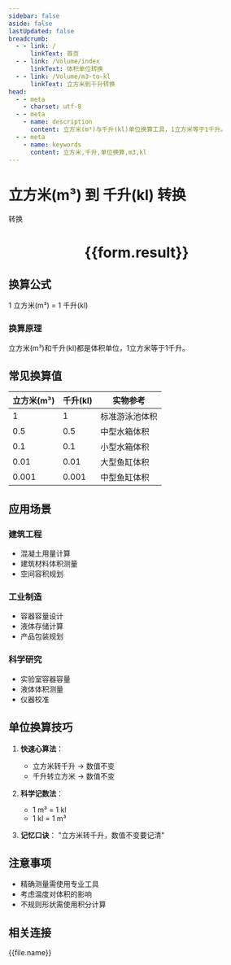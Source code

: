 ```yaml
---
sidebar: false
aside: false
lastUpdated: false
breadcrumb:
  - - link: /
      linkText: 首页
  - - link: /Volume/index
      linkText: 体积单位转换
  - - link: /Volume/m3-to-kl
      linkText: 立方米到千升转换
head:
  - - meta
    - charset: utf-8
  - - meta
    - name: description
      content: 立方米(m³)与千升(kl)单位换算工具，1立方米等于1千升。
  - - meta
    - name: keywords
      content: 立方米,千升,单位换算,m3,kl
---
```


# 立方米(m³) 到 千升(kl) 转换

<script setup>
import { onMounted, reactive, inject ,ref  } from 'vue'
import { NButton,NForm ,NFormItem,NInput,NInputNumber,NSelect,NCard,useMessage ,NGrid ,NGi } from 'naive-ui'
import { defineClientComponent } from 'vitepress'
import { Volume } from '../../files';

const convert = inject('convert')
const formRef = ref(null);
const rules = {
  number:{
    required: true,
    type: 'number',
    trigger: "blur"
  }
}
const form = reactive({
  number:null,
  result:'',
  title:'立方米(m³)到千升(kl)换算'
})

const convertHandler = (e) => {
  e.preventDefault();
  formRef.value?.validate((errors)=>{
    if (!errors) {
      form.result = `${form.number} m³ = ${convert(form.number).from('m3').to('kl')} kl`
    }
  })
}
</script>

<n-form size="large" :model="form" ref='formRef' :rules="rules">
  <n-form-item label="数值" path="number">
    <n-input-number size="large" style="width:100%" :min="0" v-model:value="form.number" placeholder="请输入立方米数值" />
  </n-form-item>
  <n-form-item>
    <n-button type="primary" style="width:100%" @click="convertHandler">转换</n-button>
  </n-form-item>
</n-form>
<n-card embedded :bordered="false" hoverable>
  <div style="text-align:center">
    <h1>{{form.result}}</h1>
  </div>
</n-card>

## 换算公式
1 立方米(m³) = 1 千升(kl)

### 换算原理
立方米(m³)和千升(kl)都是体积单位，1立方米等于1千升。

## 常见换算值
| 立方米(m³) | 千升(kl) | 实物参考                 |
|-----------|---------|--------------------------|
| 1         | 1       | 标准游泳池体积            |
| 0.5       | 0.5     | 中型水箱体积              |
| 0.1       | 0.1     | 小型水箱体积              |
| 0.01      | 0.01    | 大型鱼缸体积              |
| 0.001     | 0.001   | 中型鱼缸体积              |

## 应用场景
### 建筑工程
- 混凝土用量计算
- 建筑材料体积测量
- 空间容积规划

### 工业制造
- 容器容量设计
- 液体存储计算
- 产品包装规划

### 科学研究
- 实验室容器容量
- 液体体积测量
- 仪器校准

## 单位换算技巧
1. **快速心算法**：
   - 立方米转千升 → 数值不变
   - 千升转立方米 → 数值不变

2. **科学记数法**：
   - 1 m³ = 1 kl
   - 1 kl = 1 m³

3. **记忆口诀**：
   "立方米转千升，数值不变要记清"

## 注意事项
- 精确测量需使用专业工具
- 考虑温度对体积的影响
- 不规则形状需使用积分计算

## 相关连接
<n-grid x-gap="12" :cols="4">
  <n-gi v-for="(file, index) in Volume" :key="index">
    <n-button
      text
      tag="a"
      :href="file.path"
      type="primary"
    >
      {{file.name}}
    </n-button>
  </n-gi>
</n-grid>